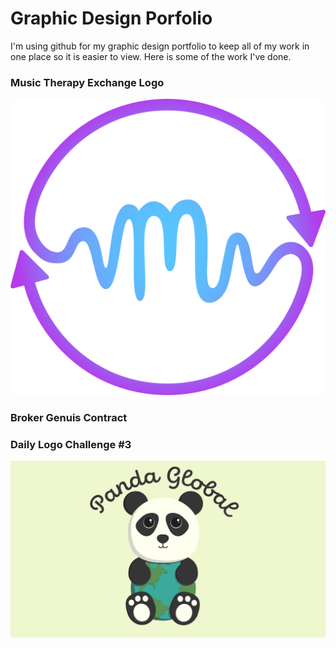 # Graphic Design Porfolio
I'm using github for my graphic design portfolio to keep all of my work in one place so it is easier to view. Here is some of the work I've done.

### Music Therapy Exchange Logo
![](https://github.com/JasonHassold/Graphic-Design-Porfolio/blob/master/Music%20Therapy%20Exchange%20Logo/MTE%20Logo.png)

### Broker Genuis Contract


### Daily Logo Challenge #3
![](https://github.com/JasonHassold/Graphic-Design-Porfolio/blob/master/Daily%20Logo%20Challenge/Daily%20Logo%20Challenge%20%233%20(Panda).png)
